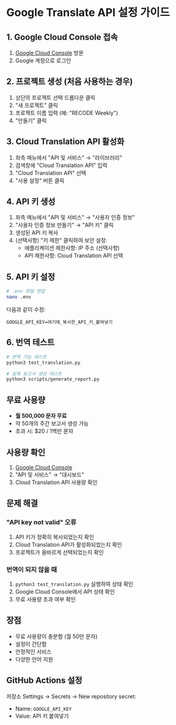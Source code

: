 # Google Translate API 설정 가이드

## 1. Google Cloud Console 접속
1. [Google Cloud Console](https://console.cloud.google.com) 방문
2. Google 계정으로 로그인

## 2. 프로젝트 생성 (처음 사용하는 경우)
1. 상단의 프로젝트 선택 드롭다운 클릭
2. "새 프로젝트" 클릭
3. 프로젝트 이름 입력 (예: "RECODE Weekly")
4. "만들기" 클릭

## 3. Cloud Translation API 활성화
1. 좌측 메뉴에서 "API 및 서비스" → "라이브러리"
2. 검색창에 "Cloud Translation API" 입력
3. "Cloud Translation API" 선택
4. "사용 설정" 버튼 클릭

## 4. API 키 생성
1. 좌측 메뉴에서 "API 및 서비스" → "사용자 인증 정보"
2. "사용자 인증 정보 만들기" → "API 키" 클릭
3. 생성된 API 키 복사
4. (선택사항) "키 제한" 클릭하여 보안 설정:
   - 애플리케이션 제한사항: IP 주소 (선택사항)
   - API 제한사항: Cloud Translation API 선택

## 5. API 키 설정
```bash
# .env 파일 편집
nano .env
```

다음과 같이 수정:
```
GOOGLE_API_KEY=여기에_복사한_API_키_붙여넣기
```

## 6. 번역 테스트
```bash
# 번역 기능 테스트
python3 test_translation.py

# 실제 보고서 생성 테스트
python3 scripts/generate_report.py
```

## 무료 사용량
- **월 500,000 문자 무료**
- 약 50개의 주간 보고서 생성 가능
- 초과 시: $20 / 1백만 문자

## 사용량 확인
1. [Google Cloud Console](https://console.cloud.google.com)
2. "API 및 서비스" → "대시보드"
3. Cloud Translation API 사용량 확인

## 문제 해결

### "API key not valid" 오류
1. API 키가 정확히 복사되었는지 확인
2. Cloud Translation API가 활성화되었는지 확인
3. 프로젝트가 올바르게 선택되었는지 확인

### 번역이 되지 않을 때
1. `python3 test_translation.py` 실행하여 상태 확인
2. Google Cloud Console에서 API 상태 확인
3. 무료 사용량 초과 여부 확인

## 장점
- 무료 사용량이 충분함 (월 50만 문자)
- 설정이 간단함
- 안정적인 서비스
- 다양한 언어 지원

## GitHub Actions 설정
저장소 Settings → Secrets → New repository secret:
- Name: `GOOGLE_API_KEY`
- Value: API 키 붙여넣기